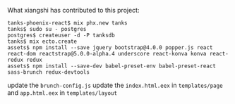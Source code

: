 What xiangshi has contributed to this project:

```
tanks-phoenix-react$ mix phx.new tanks
tanks$ sudo su - postgres
postgres$ createuser -d -P tanksdb
tanks$ mix ecto.create
assets$ npm install --save jquery bootstrap@4.0.0 popper.js react react-dom reactstrap@5.0.0-alpha.4 underscore react-konva konva react-redux redux
assets$ npm install --save-dev babel-preset-env babel-preset-react sass-brunch redux-devtools
```

update the `brunch-config.js`
update the `index.html.eex` in `templates/page` and `app.html.eex` in `templates/layout`
